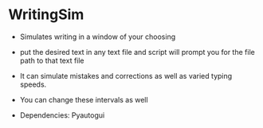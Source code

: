 # WritingSim

- Simulates writing in a window of your choosing
- put the desired text in any text file and script will prompt you for the file path to that text file
- It can simulate mistakes and corrections as well as varied typing speeds.
- You can change these intervals as well

- Dependencies: Pyautogui
